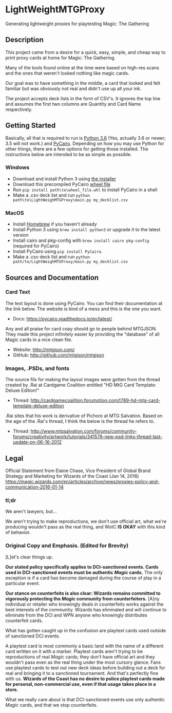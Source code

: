 # LightWeightMTGProxy
Generating lightweight proxies for playtesting Magic: The Gathering


## Description
This project came from a desire for a quick, easy, simple, and cheap way to print proxy cards at home for Magic: The Gathering.

Many of the tools found online at the time were based on high-res scans and the ones that weren't looked nothing like magic cards.

Our goal was to have something in the middle, a card that looked and felt familiar but was obviously not real and didn't use up all your ink.

The project accepts deck lists in the form of CSV's. It ignores the top line and assumes the first two columns are Quantity and Card Name respectively.

## Getting Started
Basically, all that is required to run is [Python 3.6](https://www.python.org/) (Yes, actually 3.6 or newer; 3.5 will not work.) and [PyCairo](https://cairographics.org/pycairo/). Depending on how you may use Python for other things, there are a few options for getting those installed. The instructions below are intended to be as simple as possible.

### Windows
- Download and install Python 3 using [the installer](https://www.python.org/downloads/windows/)
- Download this precompiled PyCairo [wheel file](https://www.lfd.uci.edu/~gohlke/pythonlibs/#pycairo)
- Run `pip install path\to\wheel_file.whl` to install PyCairo in a shell
- Make a .csv deck list and run `python path\to\LightWeighMTGProxy\main.py my_decklist.csv`

### MacOS
- Install [Homebrew](https://brew.sh/) if you haven't already
- Install Python 3 using `brew install python3` or upgrade it to the latest version
- Install cairo and pkg-config with `brew install cairo pkg-config` (required for PyCairo)
- Install PyCairo using `pip install PyCairo`.
- Make a .csv deck list and run `python path/to/LightWeighMTGProxy/main.py my_decklist.csv`

## Sources and Documentation
### Card Text
The text layout is done using PyCairo. You can find their documentation at the link below. The website is kind of a mess and this is the one you want.
- Docs: https://pycairo.readthedocs.io/en/latest/

Any and all praise for card copy should go to people behind MTGJSON. They made this project infinitely easier by providing the "database" of all Magic cards in a nice clean file.
- Website: http://mtgjson.com/
- GitHub: http://github.com/mtgjson/mtgjson

### Images, .PSDs, and fonts
The source fils for making the layout images were gotten from the thread created by .Rai at Cardgame Coalition entitled "HD MtG Card Template: Deluxe Edition!"
- Thread: http://cardgamecoalition.forumotion.com/t789-hd-mtg-card-template-deluxe-edition

.Rai sites that his work is derivative of Pichoro at MTG Salvation. Based on the age of the .Rai's thread, I think the below is the thread he refers to.
- Thread: http://www.mtgsalvation.com/forums/community-forums/creativity/artwork/tutorials/341578-new-psd-links-thread-last-update-on-06-16-2012


## Legal
Official Statement from Elaine Chase, Vice President of Global Brand Strategy and Marketing for Wizards of the Coast (Jan 14, 2016)
https://magic.wizards.com/en/articles/archive/news/proxies-policy-and-communication-2016-01-14

### tl;dr
We aren't lawyers, but...

We aren't trying to make reproductions, we don't use official art, what we're producing wouldn't pass as the real thing, and WotC **IS OKAY** with this kind of behavior.

### Original Copy and Emphasis. (Edited for Brevity)
[L]et's clear things up.

**Our stated policy specifically applies to DCI-sanctioned events. Cards used in DCI-sanctioned events must be authentic *Magic* cards.** The only exception is if a card has become damaged during the course of play in a particular event.

**Our stance on counterfeits is also clear: Wizards remains committed to vigorously protecting the *Magic* community from counterfeiters.** [A]ny individual or retailer who knowingly deals in counterfeits works against the best interests of the community. Wizards has eliminated and will continue to eliminate from the DCI and WPN anyone who knowingly distributes counterfeit cards.

What has gotten caught up in the confusion are playtest cards used outside of sanctioned DCI events. 

A playtest card is most commonly a basic land with the name of a different card written on it with a marker. Playtest cards aren't trying to be reproductions of real *Magic* cards; they don't have official art and they wouldn't pass even as the real thing under the most cursory glance. Fans use playtest cards to test out new deck ideas before building out a deck for real and bringing it to a sanctioned tournament. And that's perfectly fine with us. **Wizards of the Coast has no desire to police playtest cards made for personal, non-commercial use, even if that usage takes place in a store.**

What we really care about is that DCI-sanctioned events use only authentic *Magic* cards, and that we stop counterfeits.
